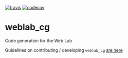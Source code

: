 [![travis](https://travis-ci.org/ModellingWebLab/weblab_cg.svg?branch=master)](https://travis-ci.org/ModellingWebLab/weblab_cg)
[![codecov](https://codecov.io/gh/ModellingWebLab/weblab_cg/branch/master/graph/badge.svg)](https://codecov.io/gh/ModellingWebLab/weblab_cg)

# weblab_cg
Code generation for the Web Lab

Guidelines on contributing / developing `weblab_cg` [are here](CONTRIBUTING.md)
